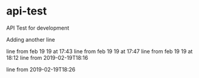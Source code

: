 # api-test
API Test for development


Adding another line


line from feb 19 19 at 17:43
line from feb 19 19 at 17:47
line from feb 19 19 at 18:12
line from 2019-02-19T18:16

line from 2019-02-19T18:26
